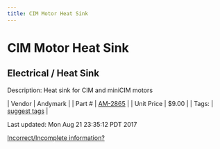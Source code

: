 ```yaml
---
title: CIM Motor Heat Sink
---
```


# CIM Motor Heat Sink
## Electrical / Heat Sink
Description: 	Heat sink for CIM and miniCIM motors 

| Vendor | Andymark | 
| Part # | [AM-2865](http://www.andymark.com/product-p/am-2865.htm) | 
| Unit Price | $9.00 | 
| Tags: | [suggest tags](https://docs.google.com/forms/d/e/1FAIpQLSeWyY8v3RgOty-MyWmh9U0iivNYN_molChYyS-0U-o-kOAv_g/viewform) | 

Last updated: Mon Aug 21 23:35:12 PDT 2017

 [Incorrect/Incomplete information?](https://docs.google.com/forms/d/e/1FAIpQLSeWyY8v3RgOty-MyWmh9U0iivNYN_molChYyS-0U-o-kOAv_g/viewform)